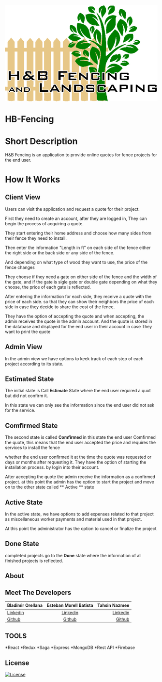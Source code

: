 <a href="client/src/assets/images/logo-transparent.png"><img src="client/src/assets/images/logo-transparent.png" title="HBFencing" alt="HBFencing"></a>

<!-- [![FVCproductions](https://avatars1.githubusercontent.com/u/4284691?v=3&s=200)](http://fvcproductions.com) -->



# HB-Fencing

<!-- > Subtitle or Short Description Goes Here

> ideally one sentence

> include terms/tags that can be searched -->

# Short Description
H&B Fencing is an application to provide online quotes for fence projects for the end user.

# How It Works

## Client View
Users can visit the application and request a quote for their project.

 First they need to create an account, after they are logged in, They can begin the process of acquiring a quote.

They start entering their home address and choose how many sides
from their fence they need to install.

Then enter the information "Length in ft" on each side of the fence either the right side or the back side or any side of the fence.

And depending on what type of wood they want to use,  the price of the fence changes

They choose if they need a gate on either side of the fence and the width of the gate,  and if the gate is sigle gate or double gate
depending on what they choose, the price of each gate is reflected.

After entering the information for each side, they receive a quote with the price of each side.
so that they can show their neighbors the price of each side in case they decide to share the cost of the fence.

They have the option of accepting the quote and when accepting, the admin receives the quote in the admin account.
And the quote is stored in the database and displayed for the end user in their account in case They want to print the quote

## Admin View

In the admin view we have options to keek track
of each step of each project according to its state.

## Estimated State
The initial state is Call **Estimate** State where the end user required a quot but did not confirm it.

In this state we can only see the information since the end user did not ask for the service.


## Comfirmed State
The second state is called **Comfirmed** in this state the end user Comfirmed the quote, this means that the end user accepted the price and requires the services to install the fence

whether the end user confirmed it at the time the quote was requested or days or months after requesting it. They have the option of starting the installation process.
by login into their account.

After accepting the quote the admin receive the information
as a confirmed project.
at this point the admin has the option to start the project and move on to the other state called ** Active ** state

## Active State
In the active state, we have options to add expenses related to that project as 
miscellaneous
worker payments 
and material used in that project.

At this point the administrator has the option to cancel or finalize the project

## Done State
completed projects go to the **Done** state 
where the information of all finished projects is reflected.




## About


## Meet The Developers

      
| Bladimir Orellana | Esteban Morell Batista | Tahsin Nazmee |
| :---         |     :---:      |          ---: |
| [Linkedin](https://www.linkedin.com/in/bladimir-orellana-b9b661185/)   | [Linkedin](https://www.linkedin.com/in/esteban-morell-52ba7911a/)     | [Linkedin](https://www.linkedin.com/in/tahsin-nazmee-0808b7197/)     |
| [Github](https://www.linkedin.com/in/bladimir-orellana-b9b661185/)     | [Github](https://github.com/vitawork)       | [Github](https://github.com/tnazmee)      |
  



## TOOLS

*React
*Redux
*Saga
*Express
*MongoDB
*Rest API
*Firebase




## License

[![License](http://img.shields.io/:license-mit-blue.svg?style=flat-square)](http://badges.mit-license.org)


